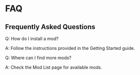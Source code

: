 # FAQ

## Frequently Asked Questions

Q: How do I install a mod?

A: Follow the instructions provided in the Getting Started guide.

Q: Where can I find more mods?

A: Check the Mod List page for available mods.